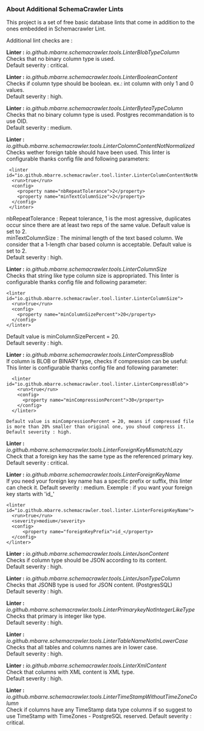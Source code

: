 ### About Additional SchemaCrawler Lints

This project is a set of free basic database lints that come in addition to the ones embedded in Schemacrawler Lint.

Additional lint checks are :  

**Linter :** *io.github.mbarre.schemacrawler.tools.LinterBlobTypeColumn*  
  Checks that no binary column type is used.   
  Default severity : critical.

**Linter :** *io.github.mbarre.schemacrawler.tools.LinterBooleanContent*  
  Checks if column type should be boolean. ex.: int column with only 1 and 0 values.   
  Default severity : high.
  
**Linter :** *io.github.mbarre.schemacrawler.tools.LinterByteaTypeColumn*  
  Checks that no binary column type is used. Postgres recommandation is to use OID.   
  Default severity : medium.

**Linter :** *io.github.mbarre.schemacrawler.tools.LinterColomnContentNotNormalized*  
  Checks wether foreign table should have been used.
  This linter is configurable thanks config file and following parameters:

     <linter id="io.github.mbarre.schemacrawler.tool.linter.LinterColumnContentNotNormalized">
      <run>true</run>
      <config>
        <property name="nbRepeatTolerance">2</property>
        <property name="minTextColumnSize">2</property>
      </config>  
     </linter>

  nbRepeatTolerance : Repeat tolerance, 1 is the most agressive, duplicates occur since there are at least two reps of the same value. Default value is set to 2.    
  minTextColumnSize : The minimal length of the text based column. We consider that a 1-length char based column is acceptable. Default value is set to 2.   
  Default severity : high.

**Linter :** *io.github.mbarre.schemacrawler.tools.LinterColumnSize*  
  Checks that string like type column size is appropriated.
  This linter is configurable thanks config file and following parameter:

    <linter id="io.github.mbarre.schemacrawler.tool.linter.LinterColumnSize">
      <run>true</run>
      <config>
        <property name="minColumnSizePercent">20</property>
      </config>
    </linter>

  Default value is minColumnSizePercent = 20.   
  Default severity : high.
  
**Linter :** *io.github.mbarre.schemacrawler.tools.LinterCompressBlob*  
    If column is BLOB or BINARY type, checks if compression can be useful:
    This linter is configurable thanks config file and following parameter:

      <linter id="io.github.mbarre.schemacrawler.tool.linter.LinterCompressBlob">
        <run>true</run>
        <config>
          <property name="minCompressionPercent">30</property>
        </config>
      </linter>
  
    Default value is minCompressionPercent = 20, means if compressed file is more than 20% smaller than original one, you shoud compress it.   
    Default severity : high.


**Linter :** *io.github.mbarre.schemacrawler.tools.LinterForeignKeyMismatchLazy*  
  Check that a foreign key has the same type as the referenced primary key.   
  Default severity : critical.
  
**Linter :** *io.github.mbarre.schemacrawler.tools.LinterForeignKeyName*  
  If you need your foreign key name has a specific prefix or suffix, this linter can check it.
  Default severity : medium.
  Exemple : if you want your foreign key starts with 'id_'
  
  ```
  <linter id="io.github.mbarre.schemacrawler.tool.linter.LinterForeignKeyName">
    <run>true</run>
    <severity>medium</severity>
    <config>
        <property name="foreignKeyPrefix">id_</property>
    </config>
  </linter>
  ```    
 
**Linter :** *io.github.mbarre.schemacrawler.tools.LinterJsonContent*  
  Checks if column type should be JSON according to its content.   
  Default severity : high.

**Linter :** *io.github.mbarre.schemacrawler.tools.LinterJsonTypeColumn*  
  Checks that JSONB type is used for JSON content. (PostgresSQL)   
  Default severity : high.

**Linter :** *io.github.mbarre.schemacrawler.tools.LinterPrimarykeyNotIntegerLikeType*  
  Checks that primary is integer like type.   
  Default severity : high.

**Linter :** *io.github.mbarre.schemacrawler.tools.LinterTableNameNotInLowerCase*  
  Checks that all tables and columns names are in lower case.   
  Default severity : high.

**Linter :** *io.github.mbarre.schemacrawler.tools.LinterXmlContent*  
  Check that columns with XML content is XML type.   
  Default severity : high.

**Linter :** *io.github.mbarre.schemacrawler.tools.LinterTimeStampWithoutTimeZoneColumn*  
  Check if columns have any TimeStamp data type columns if so suggest to use TimeStamp with TimeZones - PostgreSQL reserved.
  Default severity : critical.